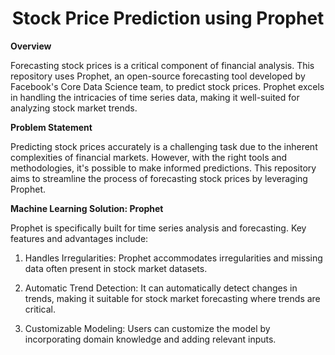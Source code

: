 
# <h1 align="center" id="heading"> Stock Price Prediction using Prophet
</h1>


**Overview**

Forecasting stock prices is a critical component of financial analysis. This repository uses Prophet, an open-source forecasting tool developed by Facebook's Core Data Science team, to predict stock prices. Prophet excels in handling the intricacies of time series data, making it well-suited for analyzing stock market trends.

**Problem Statement**

Predicting stock prices accurately is a challenging task due to the inherent complexities of financial markets. However, with the right tools and methodologies, it's possible to make informed predictions. This repository aims to streamline the process of forecasting stock prices by leveraging Prophet.

**Machine Learning Solution: Prophet**

Prophet is specifically built for time series analysis and forecasting. Key features and advantages include:

1.  Handles Irregularities: Prophet accommodates irregularities and missing data often present in stock market datasets.

2.  Automatic Trend Detection: It can automatically detect changes in trends, making it suitable for stock market forecasting where trends are critical.
   
3.  Customizable Modeling: Users can customize the model by incorporating domain knowledge and adding relevant inputs.
